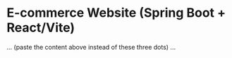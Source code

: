 # E-commerce Website (Spring Boot + React/Vite)
... (paste the content above instead of these three dots) ...

